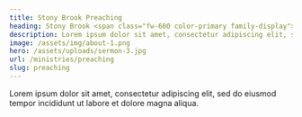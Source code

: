 ```yaml
---
title: Stony Brook Preaching
heading: Stony Brook <span class="fw-600 color-primary family-display">Preaching</span>
description: Lorem ipsum dolor sit amet, consectetur adipiscing elit, sed do eiusmod tempor incididunt ut labore et dolore magna aliqua.
image: /assets/img/about-1.png
hero: /assets/uploads/sermon-3.jpg
url: /ministries/preaching
slug: preaching
---
```


Lorem ipsum dolor sit amet, consectetur adipiscing elit, sed do eiusmod tempor incididunt ut labore et dolore magna aliqua.